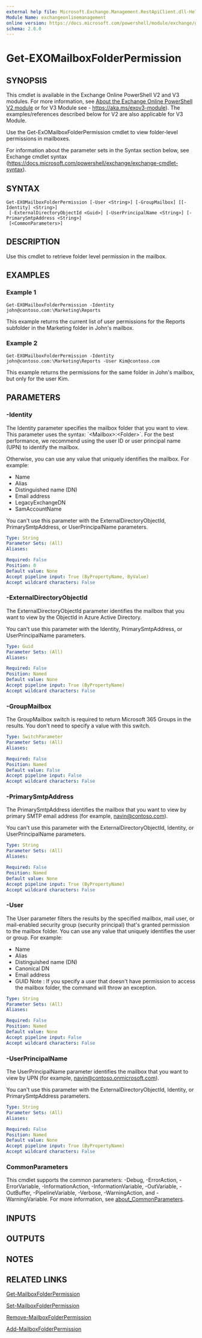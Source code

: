 ```yaml
---
external help file: Microsoft.Exchange.Management.RestApiClient.dll-Help.xml
Module Name: exchangeonlinemanagement
online version: https://docs.microsoft.com/powershell/module/exchange/get-exomailboxfolderpermission
schema: 2.0.0
---
```


# Get-EXOMailboxFolderPermission

## SYNOPSIS
This cmdlet is available in the Exchange Online PowerShell V2 and V3 modules. For more information, see [About the Exchange Online PowerShell V2 module]( https://aka.ms/exov2-module) or for V3 Module see - https://aka.ms/exov3-module). The examples/references described below for V2 are also applicable for V3 Module.

Use the Get-ExOMailboxFolderPermission cmdlet to view folder-level permissions in mailboxes.

For information about the parameter sets in the Syntax section below, see Exchange cmdlet syntax (https://docs.microsoft.com/powershell/exchange/exchange-cmdlet-syntax).

## SYNTAX

```
Get-EXOMailboxFolderPermission [-User <String>] [-GroupMailbox] [[-Identity] <String>]
 [-ExternalDirectoryObjectId <Guid>] [-UserPrincipalName <String>] [-PrimarySmtpAddress <String>]
 [<CommonParameters>]
```

## DESCRIPTION
Use this cmdlet to retrieve folder level permission in the mailbox.

## EXAMPLES

### Example 1
```
Get-EXOMailboxFolderPermission -Identity john@contoso.com:\Marketing\Reports
```

This example returns the current list of user permissions for the Reports subfolder in the Marketing folder in John's mailbox.

### Example 2
```
Get-EXOMailboxFolderPermission -Identity john@contoso.com:\Marketing\Reports -User Kim@contoso.com
```

This example returns the permissions for the same folder in John's mailbox, but only for the user Kim.

## PARAMETERS

### -Identity
The Identity parameter specifies the mailbox folder that you want to view.
This parameter uses the syntax: \`\<Mailbox\>:\<Folder\>\`.
For the best performance, we recommend using the user ID or user principal name (UPN) to identify the mailbox.

Otherwise, you can use any value that uniquely identifies the mailbox.
For example:

- Name
- Alias
- Distinguished name (DN)
- Email address
- LegacyExchangeDN
- SamAccountName

You can't use this parameter with the ExternalDirectoryObjectId, PrimarySmtpAddress, or UserPrincipalName parameters.

```yaml
Type: String
Parameter Sets: (All)
Aliases:

Required: False
Position: 0
Default value: None
Accept pipeline input: True (ByPropertyName, ByValue)
Accept wildcard characters: False
```

### -ExternalDirectoryObjectId
The ExternalDirectoryObjectId parameter identifies the mailbox that you want to view by the ObjectId in Azure Active Directory.

You can't use this parameter with the Identity, PrimarySmtpAddress, or UserPrincipalName parameters.

```yaml
Type: Guid
Parameter Sets: (All)
Aliases:

Required: False
Position: Named
Default value: None
Accept pipeline input: True (ByPropertyName)
Accept wildcard characters: False
```

### -GroupMailbox
The GroupMailbox switch is required to return Microsoft 365 Groups in the results.
You don't need to specify a value with this switch.

```yaml
Type: SwitchParameter
Parameter Sets: (All)
Aliases:

Required: False
Position: Named
Default value: False
Accept pipeline input: False
Accept wildcard characters: False
```

### -PrimarySmtpAddress
The PrimarySmtpAddress identifies the mailbox that you want to view by primary SMTP email address (for example, navin@contoso.com).

You can't use this parameter with the ExternalDirectoryObjectId, Identity, or UserPrincipalName parameters.

```yaml
Type: String
Parameter Sets: (All)
Aliases:

Required: False
Position: Named
Default value: None
Accept pipeline input: True (ByPropertyName)
Accept wildcard characters: False
```

### -User
The User parameter filters the results by the specified mailbox, mail user, or mail-enabled security group (security principal) that's granted permission to the mailbox folder.
You can use any value that uniquely identifies the user or group.
For example:

- Name
- Alias
- Distinguished name (DN)
- Canonical DN
- Email address
- GUID Note : If you specify a user that doesn't have permission to access the mailbox folder, the command will throw an exception.

```yaml
Type: String
Parameter Sets: (All)
Aliases:

Required: False
Position: Named
Default value: None
Accept pipeline input: False
Accept wildcard characters: False
```

### -UserPrincipalName
The UserPrincipalName parameter identifies the mailbox that you want to view by UPN (for example, navin@contoso.onmicrosoft.com).

You can't use this parameter with the ExternalDirectoryObjectId, Identity, or PrimarySmtpAddress parameters.

```yaml
Type: String
Parameter Sets: (All)
Aliases:

Required: False
Position: Named
Default value: None
Accept pipeline input: True (ByPropertyName)
Accept wildcard characters: False
```

### CommonParameters
This cmdlet supports the common parameters: -Debug, -ErrorAction, -ErrorVariable, -InformationAction, -InformationVariable, -OutVariable, -OutBuffer, -PipelineVariable, -Verbose, -WarningAction, and -WarningVariable. For more information, see [about_CommonParameters](http://go.microsoft.com/fwlink/?LinkID=113216).

## INPUTS

## OUTPUTS

## NOTES

## RELATED LINKS

[Get-MailboxFolderPermission]()

[Set-MailboxFolderPermission]()

[Remove-MailboxFolderPermission]()

[Add-MailboxFolderPermission]()

